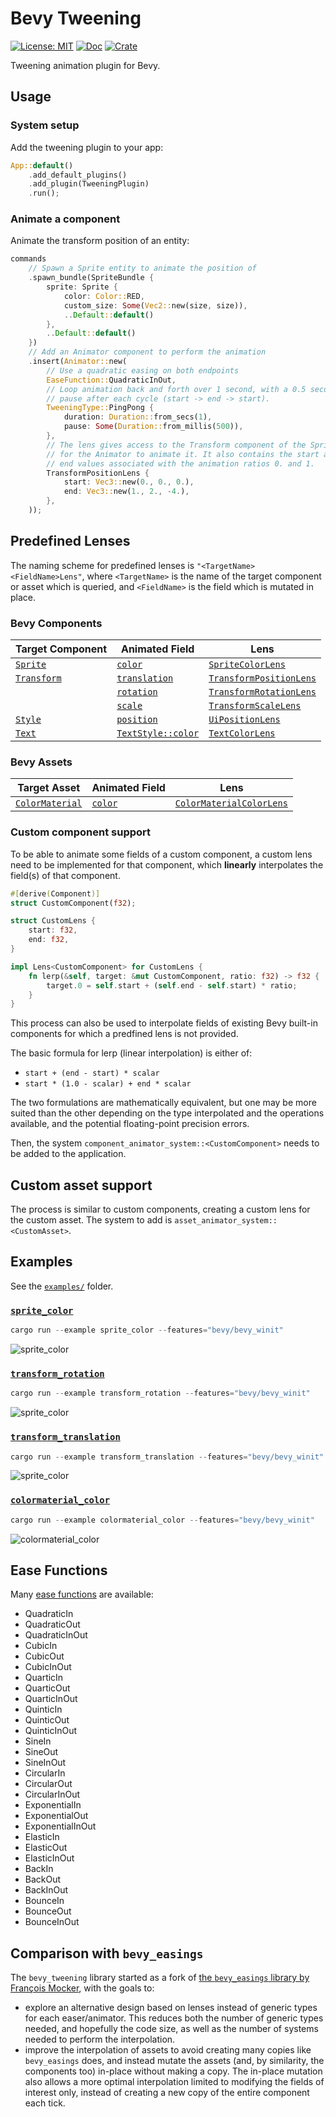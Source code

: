 # Bevy Tweening

[![License: MIT](https://img.shields.io/badge/License-MIT-yellow.svg)](https://opensource.org/licenses/MIT) [![Doc](https://docs.rs/bevy_tweening/badge.svg)](https://docs.rs/bevy_tweening) [![Crate](https://img.shields.io/crates/v/bevy_tweening.svg)](https://crates.io/crates/bevy_tweening)

Tweening animation plugin for Bevy.

## Usage

### System setup

Add the tweening plugin to your app:

```rust
App::default()
    .add_default_plugins()
    .add_plugin(TweeningPlugin)
    .run();
```

### Animate a component

Animate the transform position of an entity:

```rust
commands
    // Spawn a Sprite entity to animate the position of
    .spawn_bundle(SpriteBundle {
        sprite: Sprite {
            color: Color::RED,
            custom_size: Some(Vec2::new(size, size)),
            ..Default::default()
        },
        ..Default::default()
    })
    // Add an Animator component to perform the animation
    .insert(Animator::new(
        // Use a quadratic easing on both endpoints
        EaseFunction::QuadraticInOut,
        // Loop animation back and forth over 1 second, with a 0.5 second
        // pause after each cycle (start -> end -> start).
        TweeningType::PingPong {
            duration: Duration::from_secs(1),
            pause: Some(Duration::from_millis(500)),
        },
        // The lens gives access to the Transform component of the Sprite,
        // for the Animator to animate it. It also contains the start and
        // end values associated with the animation ratios 0. and 1.
        TransformPositionLens {
            start: Vec3::new(0., 0., 0.),
            end: Vec3::new(1., 2., -4.),
        },
    ));
```

## Predefined Lenses

The naming scheme for predefined lenses is `"<TargetName><FieldName>Lens"`, where `<TargetName>` is the name of the target component or asset which is queried, and `<FieldName>` is the field which is mutated in place.

### Bevy Components

| Target Component | Animated Field | Lens |
|---|---|---|
| [`Sprite`](https://docs.rs/bevy/0.6.0/bevy/sprite/struct.Sprite.html) | [`color`](https://docs.rs/bevy/0.6.0/bevy/sprite/struct.Sprite.html#structfield.color) | [`SpriteColorLens`](https://docs.rs/bevy_tweening/latest/bevy_tweening/struct.SpriteColorLens.html) |
| [`Transform`](https://docs.rs/bevy/0.6.0/bevy/transform/components/struct.Transform.html) | [`translation`](https://docs.rs/bevy/0.6.0/bevy/transform/components/struct.Transform.html#structfield.translation) | [`TransformPositionLens`](https://docs.rs/bevy_tweening/latest/bevy_tweening/struct.TransformPositionLens.html) |
| | [`rotation`](https://docs.rs/bevy/0.6.0/bevy/transform/components/struct.Transform.html#structfield.rotation) | [`TransformRotationLens`](https://docs.rs/bevy_tweening/latest/bevy_tweening/struct.TransformRotationLens.html) |
| | [`scale`](https://docs.rs/bevy/0.6.0/bevy/transform/components/struct.Transform.html#structfield.scale) | [`TransformScaleLens`](https://docs.rs/bevy_tweening/latest/bevy_tweening/struct.TransformScaleLens.html) |
| [`Style`](https://docs.rs/bevy/0.6.0/bevy/ui/struct.Style.html) | [`position`](https://docs.rs/bevy/0.6.0/bevy/ui/struct.Style.html#structfield.position) | [`UiPositionLens`](https://docs.rs/bevy_tweening/latest/bevy_tweening/struct.UiPositionLens.html) |
| [`Text`](https://docs.rs/bevy/0.6.0/bevy/text/struct.Text.html) | [`TextStyle::color`](https://docs.rs/bevy/0.6.0/bevy/text/struct.TextStyle.html#structfield.color) | [`TextColorLens`](https://docs.rs/bevy_tweening/latest/bevy_tweening/struct.TextColorLens.html) |

### Bevy Assets

| Target Asset | Animated Field | Lens |
|---|---|---|
| [`ColorMaterial`](https://docs.rs/bevy/0.6.0/bevy/sprite/struct.ColorMaterial.html) | [`color`](https://docs.rs/bevy/0.6.0/bevy/sprite/struct.ColorMaterial.html#structfield.color) | [`ColorMaterialColorLens`](https://docs.rs/bevy_tweening/latest/bevy_tweening/struct.ColorMaterialColorLens.html) |

### Custom component support

To be able to animate some fields of a custom component, a custom lens need to be implemented for that component, which **linearly** interpolates the field(s) of that component.

```rust
#[derive(Component)]
struct CustomComponent(f32);

struct CustomLens {
    start: f32,
    end: f32,
}

impl Lens<CustomComponent> for CustomLens {
    fn lerp(&self, target: &mut CustomComponent, ratio: f32) -> f32 {
        target.0 = self.start + (self.end - self.start) * ratio;
    }
}
```

This process can also be used to interpolate fields of existing Bevy built-in components for which a predfined lens is not provided.

The basic formula for lerp (linear interpolation) is either of:

- `start + (end - start) * scalar`
- `start * (1.0 - scalar) + end * scalar`

The two formulations are mathematically equivalent, but one may be more suited than the other depending on the type interpolated and the operations available, and the potential floating-point precision errors.

Then, the system `component_animator_system::<CustomComponent>` needs to be added to the application.

## Custom asset support

The process is similar to custom components, creating a custom lens for the custom asset. The system to add is `asset_animator_system::<CustomAsset>`.

## Examples

See the [`examples/`](https://github.com/djeedai/bevy_extra/tree/main/crates/bevy_tweening/examples) folder.

### [`sprite_color`](examples/sprite_color.rs)

```rust
cargo run --example sprite_color --features="bevy/bevy_winit"
```

![sprite_color](examples/sprite_color.gif)

### [`transform_rotation`](examples/transform_rotation.rs)

```rust
cargo run --example transform_rotation --features="bevy/bevy_winit"
```

![sprite_color](examples/transform_rotation.gif)

### [`transform_translation`](examples/transform_translation.rs)

```rust
cargo run --example transform_translation --features="bevy/bevy_winit"
```

![sprite_color](examples/transform_translation.gif)

### [`colormaterial_color`](examples/colormaterial_color.rs)

```rust
cargo run --example colormaterial_color --features="bevy/bevy_winit"
```

![colormaterial_color](examples/colormaterial_color.gif)

## Ease Functions

Many [ease functions](https://docs.rs/interpolation/0.2.0/interpolation/enum.EaseFunction.html) are available:

- QuadraticIn
- QuadraticOut
- QuadraticInOut
- CubicIn
- CubicOut
- CubicInOut
- QuarticIn
- QuarticOut
- QuarticInOut
- QuinticIn
- QuinticOut
- QuinticInOut
- SineIn
- SineOut
- SineInOut
- CircularIn
- CircularOut
- CircularInOut
- ExponentialIn
- ExponentialOut
- ExponentialInOut
- ElasticIn
- ElasticOut
- ElasticInOut
- BackIn
- BackOut
- BackInOut
- BounceIn
- BounceOut
- BounceInOut

## Comparison with `bevy_easings`

The `bevy_tweening` library started as a fork of [the `bevy_easings` library by François Mocker](https://github.com/mockersf/bevy_extra/blob/master/bevy_easings), with the goals to:

- explore an alternative design based on lenses instead of generic types for each easer/animator. This reduces both the number of generic types needed, and hopefully the code size, as well as the number of systems needed to perform the interpolation.
- improve the interpolation of assets to avoid creating many copies like `bevy_easings` does, and instead mutate the assets (and, by similarity, the components too) in-place without making a copy. The in-place mutation also allows a more optimal interpolation limited to modifying the fields of interest only, instead of creating a new copy of the entire component each tick.
